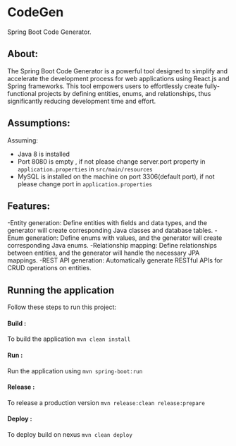 # CodeGen 
Spring Boot Code Generator.

About:
-----------------------------
The Spring Boot Code Generator is a powerful tool designed to simplify and accelerate the development process for web applications using React.js and Spring frameworks. This tool empowers users to effortlessly create fully-functional projects by defining entities, enums, and relationships, thus significantly reducing development time and effort.

Assumptions:
-----------------------------

Assuming:
 * Java 8 is installed
 * Port 8080 is empty , if not please change server.port property in `application.properties` in `src/main/resources`
 * MySQL is installed on the machine on port 3306(default port), if not please change port in `application.properties`


Features:
-----------------------------
-Entity generation: Define entities with fields and data types, and the generator will create corresponding Java classes and database tables.
-Enum generation: Define enums with values, and the generator will create corresponding Java enums.
-Relationship mapping: Define relationships between entities, and the generator will handle the necessary JPA mappings.
-REST API generation: Automatically generate RESTful APIs for CRUD operations on entities.

Running the application
-----------------------------
Follow these steps to run this project:

#### Build : 
To build the application `mvn clean install`

#### Run : 

Run the application using `mvn spring-boot:run`

#### Release : 
To release a production version `mvn release:clean release:prepare`

#### Deploy :
To deploy build on nexus  `mvn clean deploy`



